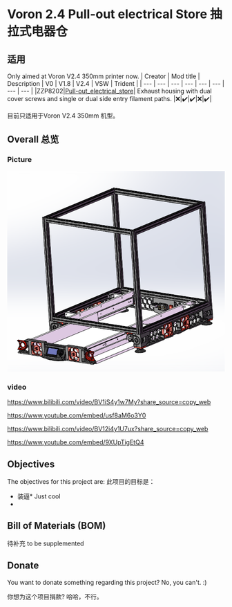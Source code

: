 # Voron 2.4 Pull-out electrical Store 抽拉式电器仓

## 适用
Only aimed at Voron V2.4 350mm printer now.
| Creator | Mod title | Description | V0 | V1.8 | V2.4 | VSW | Trident |
| --- | --- | --- | --- | --- | --- | --- | --- |
|ZZP8202|[Pull-out_electrical_store](./)| Exhaust housing with dual cover screws and single or dual side entry filament paths. |:x:|:heavy_check_mark:|:heavy_check_mark:|:x:|:heavy_check_mark:|

目前只适用于Voron V2.4 350mm 机型。

## Overall 总览

### Picture

![图片](Photos/Voron_V2.4_Pull-out_electrical_store.PNG)
### video
https://www.bilibili.com/video/BV1iS4y1w7My?share_source=copy_web

https://www.youtube.com/embed/usf8aM6o3Y0

https://www.bilibili.com/video/BV12i4y1U7ux?share_source=copy_web

https://www.youtube.com/embed/9XUpTigEtQ4

## Objectives

The objectives for this project are:
此项目的目标是：

- 装逼* Just cool
- 
## Bill of Materials (BOM)

待补充 to be supplemented

## Donate
You want to donate something regarding this project? No, you can't. :)

你想为这个项目捐款? 哈哈，不行。
